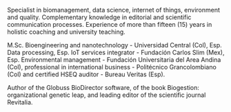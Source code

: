 Specialist in biomanagement, data science, internet of things, environment and quality. Complementary knowledge in editorial and scientific communication processes. Experience of more than fifteen (15) years in holistic coaching and university teaching.

M.Sc. Bioengineering and nanotechnology - Universidad Central (Col), Esp. Data processing, Esp. IoT services integrator - Fundación Carlos Slim (Mex), Esp. Environmental management - Fundación Universitaria del Area Andina (Col), professional in international business - Politécnico Grancolombiano (Col) and certified HSEQ auditor - Bureau Veritas (Esp).

Author of the Globuss BioDirector software, of the book Biogestion: organizational genetic leap, and leading editor of the scientific journal Revitalia.
